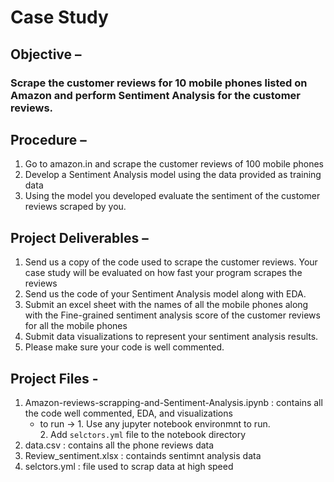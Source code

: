 # Case Study
## Objective – 
### Scrape the customer reviews for 10 mobile phones listed on Amazon and perform Sentiment Analysis for the customer reviews.

## Procedure –
1. Go to amazon.in and scrape the customer reviews of 100 mobile phones
2. Develop a Sentiment Analysis model using the data provided as training data
3. Using the model you developed evaluate the sentiment of the customer reviews scraped by you.

## Project Deliverables –
1. Send us a copy of the code used to scrape the customer reviews. Your case study will be evaluated on how fast your program scrapes the reviews
2. Send us the code of your Sentiment Analysis model along with EDA.
3. Submit an excel sheet with the names of all the mobile phones along with the Fine-grained
sentiment analysis score of the customer reviews for all the mobile phones
4. Submit data visualizations to represent your sentiment analysis results.
5. Please make sure your code is well commented.

## Project Files - 
1. Amazon-reviews-scrapping-and-Sentiment-Analysis.ipynb : contains all the code well commented, EDA, and visualizations
    * to run -> 1. Use any jupyter notebook environmnt to run.<br>
                2. Add `selctors.yml` file to the notebook directory
2. data.csv : contains all the phone reviews data
3. Review_sentiment.xlsx : containds sentimnt analysis data
4. selctors.yml : file used to scrap data at high speed